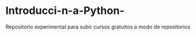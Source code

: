 # Introducci-n-a-Python-
Repositorio experimental para subir cursos gratuitos a modo de repositorios

